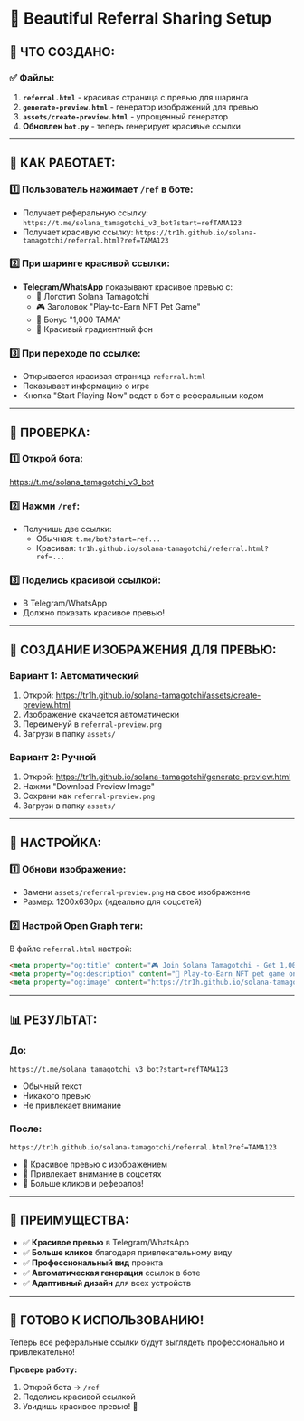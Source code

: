 # 🎨 Beautiful Referral Sharing Setup

## 🎯 ЧТО СОЗДАНО:

### ✅ Файлы:
1. **`referral.html`** - красивая страница с превью для шаринга
2. **`generate-preview.html`** - генератор изображений для превью
3. **`assets/create-preview.html`** - упрощенный генератор
4. **Обновлен `bot.py`** - теперь генерирует красивые ссылки

---

## 🚀 КАК РАБОТАЕТ:

### **1️⃣ Пользователь нажимает `/ref` в боте:**
- Получает реферальную ссылку: `https://t.me/solana_tamagotchi_v3_bot?start=refTAMA123`
- Получает красивую ссылку: `https://tr1h.github.io/solana-tamagotchi/referral.html?ref=TAMA123`

### **2️⃣ При шаринге красивой ссылки:**
- **Telegram/WhatsApp** показывают красивое превью с:
  - 🐾 Логотип Solana Tamagotchi
  - 🎮 Заголовок "Play-to-Earn NFT Pet Game"
  - 🎁 Бонус "1,000 TAMA"
  - 🎨 Красивый градиентный фон

### **3️⃣ При переходе по ссылке:**
- Открывается красивая страница `referral.html`
- Показывает информацию о игре
- Кнопка "Start Playing Now" ведет в бот с реферальным кодом

---

## 📱 ПРОВЕРКА:

### **1️⃣ Открой бота:**
https://t.me/solana_tamagotchi_v3_bot

### **2️⃣ Нажми `/ref`:**
- Получишь две ссылки:
  - Обычная: `t.me/bot?start=ref...`
  - Красивая: `tr1h.github.io/solana-tamagotchi/referral.html?ref=...`

### **3️⃣ Поделись красивой ссылкой:**
- В Telegram/WhatsApp
- Должно показать красивое превью!

---

## 🎨 СОЗДАНИЕ ИЗОБРАЖЕНИЯ ДЛЯ ПРЕВЬЮ:

### **Вариант 1: Автоматический**
1. Открой: https://tr1h.github.io/solana-tamagotchi/assets/create-preview.html
2. Изображение скачается автоматически
3. Переименуй в `referral-preview.png`
4. Загрузи в папку `assets/`

### **Вариант 2: Ручной**
1. Открой: https://tr1h.github.io/solana-tamagotchi/generate-preview.html
2. Нажми "Download Preview Image"
3. Сохрани как `referral-preview.png`
4. Загрузи в папку `assets/`

---

## 🔧 НАСТРОЙКА:

### **1️⃣ Обнови изображение:**
- Замени `assets/referral-preview.png` на свое изображение
- Размер: 1200x630px (идеально для соцсетей)

### **2️⃣ Настрой Open Graph теги:**
В файле `referral.html` настрой:
```html
<meta property="og:title" content="🎮 Join Solana Tamagotchi - Get 1,000 TAMA Bonus!">
<meta property="og:description" content="🐾 Play-to-Earn NFT pet game on Solana!">
<meta property="og:image" content="https://tr1h.github.io/solana-tamagotchi/assets/referral-preview.png">
```

---

## 📊 РЕЗУЛЬТАТ:

### **До:**
```
https://t.me/solana_tamagotchi_v3_bot?start=refTAMA123
```
- Обычный текст
- Никакого превью
- Не привлекает внимание

### **После:**
```
https://tr1h.github.io/solana-tamagotchi/referral.html?ref=TAMA123
```
- 🎨 Красивое превью с изображением
- 📱 Привлекает внимание в соцсетях
- 🎯 Больше кликов и рефералов!

---

## 🎯 ПРЕИМУЩЕСТВА:

- ✅ **Красивое превью** в Telegram/WhatsApp
- ✅ **Больше кликов** благодаря привлекательному виду
- ✅ **Профессиональный вид** проекта
- ✅ **Автоматическая генерация** ссылок в боте
- ✅ **Адаптивный дизайн** для всех устройств

---

## 🚀 ГОТОВО К ИСПОЛЬЗОВАНИЮ!

Теперь все реферальные ссылки будут выглядеть профессионально и привлекательно!

**Проверь работу:**
1. Открой бота → `/ref`
2. Поделись красивой ссылкой
3. Увидишь красивое превью! 🎨

